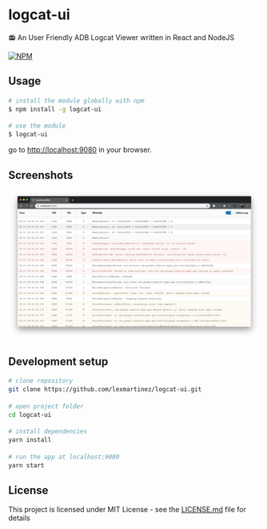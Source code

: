 # logcat-ui

:radio: An User Friendly ADB Logcat Viewer written in React and NodeJS

[![NPM](https://nodei.co/npm/logcat-ui.png?downloads=true&downloadRank=true&stars=true)](https://nodei.co/npm/logcat-ui)

## Usage

```bash
# install the module globally with npm
$ npm install -g logcat-ui

# use the module
$ logcat-ui
```

go to [http://localhost:9080](http://localhost:9080) in your browser.

## Screenshots

![screenshot-v1.0.0](https://github.com/lexmartinez/logcat-ui/raw/master/screenshots/screenshot-1.0.0.jpg)

## Development setup

``` bash
# clone repository
git clone https://github.com/lexmartinez/logcat-ui.git

# open project folder
cd logcat-ui

# install dependencies
yarn install

# run the app at localhost:9080
yarn start
```

## License

This project is licensed under MIT License - see the [LICENSE.md](https://github.com/lexmartinez/logcat-ui/blob/master/LICENSE.md) file for details